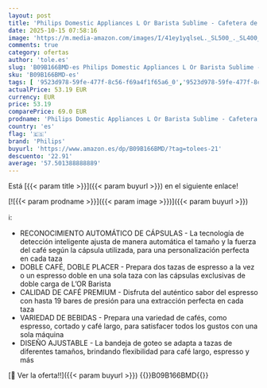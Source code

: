 ```yaml
---
layout: post
title: 'Philips Domestic Appliances L Or Barista Sublime - Cafetera de Cápsulas  Reconocimiento de Cápsula Doble  1 o 2 Tazas  Bandeja de Goteo Ajustable  Negro LM9012/60  0 8 l'
date: 2025-10-15 07:58:16
image: 'https://m.media-amazon.com/images/I/41ey1yqlseL._SL500_._SL400_.jpg'
comments: true
category: ofertas
author: 'tole.es'
slug: 'B09B166BMD-es Philips Domestic Appliances L Or Barista Sublime -...'
sku: 'B09B166BMD-es'
tags: [ '9523d978-59fe-477f-8c56-f69a4f1f65a6_0','9523d978-59fe-477f-8c56-f69a4f1f65a6_1201','9523d978-59fe-477f-8c56-f69a4f1f65a6_4301','9523d978-59fe-477f-8c56-f69a4f1f65a6_9701','Arborist Merchandising Root','Cafeteras para espresso','ElectrodomésticosDeCocinaPhilips','GLLevelVersuni','Hogar y cocina','KitchenPhilipsES','Máquinas cafeteras','Self Service','Special Features Stores','Utensilios para café y té','cafetera','philips','🇪🇸', ]
actualPrice: 53.19 EUR
currency: EUR
price: 53.19
comparePrice: 69.0 EUR
prodname: 'Philips Domestic Appliances L Or Barista Sublime - Cafetera de Cápsulas  Reconocimiento de Cápsula Doble  1 o 2 Tazas  Bandeja de Goteo Ajustable  Negro LM9012/60  0 8 l'
country: 'es'
flag: '🇪🇸'
brand: 'Philips'
buyurl: 'https://www.amazon.es/dp/B09B166BMD/?tag=tolees-21'
descuento: '22.91'
average: '57.501388888889'
---
```


Está [{{< param title >}}]({{< param buyurl >}}) en el siguiente enlace!

[![{{< param prodname >}}]({{< param image >}})]({{< param buyurl >}})

ℹ️:

- RECONOCIMIENTO AUTOMÁTICO DE CÁPSULAS - La tecnología de detección inteligente ajusta de manera automática el tamaño y la fuerza del café según la cápsula utilizada, para una personalización perfecta en cada taza
- DOBLE CAFÉ, DOBLE PLACER - Prepara dos tazas de espresso a la vez o un espresso doble en una sola taza con las cápsulas exclusivas de doble carga de L’OR Barista
- CALIDAD DE CAFÉ PREMIUM - Disfruta del auténtico sabor del espresso con hasta 19 bares de presión para una extracción perfecta en cada taza
- VARIEDAD DE BEBIDAS - Prepara una variedad de cafés, como espresso, cortado y café largo, para satisfacer todos los gustos con una sola máquina
- DISEÑO AJUSTABLE - La bandeja de goteo se adapta a tazas de diferentes tamaños, brindando flexibilidad para café largo, espresso y más

[🛒 Ver la oferta!!]({{< param buyurl >}})
{{<world>}}B09B166BMD{{</world>}}
